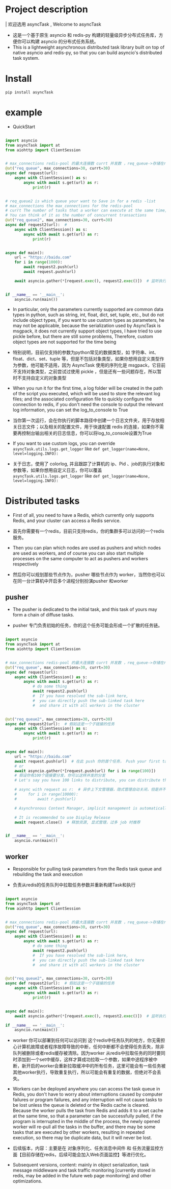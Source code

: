 # Project description

| 欢迎选用 asyncTask , Welcome to asyncTask

- 这是一个基于原生 asyncio 和 redis-py 构建的轻量级异步分布式任务库，方便你可以构建 asyncio 的分布式任务系统。
- This is a lightweight asynchronous distributed task library built on top of native asyncio and redis-py, so that you
  can build asyncio's distributed task system.

# Install

~~~
pip install asyncTask
~~~

# example

- QuickStart

~~~python

import asyncio
from asyncTask import at
from aiohttp import ClientSession


# max_connections redis-pool 的最大连接数 currt 并发数 ，req_queue->存储在redis上的任务队列
@at("req_queue", max_connections=30, currt=30)
async def request(url):
    async with ClientSession() as s:
        async with await s.get(url) as r:
            print(r)


# req_queue2 is which queue your want to Save in for a redis -list
# max_connections the max_connections for the redis-pool
# currt The number of tasks that a worker can execute at the same time,
# You can think of it as the number of concurrent transactions
@at("req_queue2", max_connections=30, currt=30)
async def request2(url):  # 
    async with ClientSession() as s:
        async with await s.get(url) as r:
            print(r)


async def main():
    url = "https://baidu.com"
    for i in range(1000):
        await request2.push(url)
        await request.push(url)

    await asyncio.gather(*[request.exec(), request2.exec()])  # 监听执行,worker 从redis 的对应 queue 中拉取任务进行载入,阻塞


if __name__ == '__main__':
    asyncio.run(main())
~~~

- In particular, only the parameters currently supported are common data types in python, such as string, int, float,
  dict, set, tuple, etc., but do not include object types, if you want to use custom types as parameters, he may not be
  applicable, because the serialization used by AsyncTask is msgpack, it does not currently support object types, I have
  tried to use pickle before, but there are still some problems, Therefore, custom object types are not supported for
  the time being


- 特别说明，目前仅支持的参数为python常见的数据类型，如 字符串、int、float、dict、set、tuple 等，但是不包括对象类型，如果你想用自定义类型作为参数，他可能不适用，因为 AsyncTask 使用的序列化是
  msgpack，它目前不支持对象类型，之前尝试过使用 pickle ，但是还有一些问题存在，所以暂时不支持自定义的对象类型


- When you run it for the first time, a log folder will be created in the path of the script you executed, which will be
  used to store the relevant log files; and the associated configuration file to quickly configure the connection to
  redis, if you don't need the console to output the relevant log information, you can set the log_to_console to True


- 当你第一次运行，会在你执行的脚本路径中创建一个日志文件夹，用于存放相关日志文件；以及相关的配置文件，用于快速配置 redis 的连接，如果你不需要再控制台输出相关的日志信息，你可以将log_to_console设置为True


- If you want to use custom logs, you can override `asyncTask.utils.logs.get_logger`
  like `def get_logger(name=None, level=logging.INFO):`


- 关于日志，使用了 colorlog, 并且跟踪了计算机的 ip、Pid 、job的执行对象和参数等，如果你想用自定义日志，你可以覆盖 `asyncTask.utils.logs.get_logger`
  like `def get_logger(name=None, level=logging.INFO):`

# Distributed tasks

- First of all, you need to have a Redis, which currently only supports Redis, and your cluster can access a Redis
  service.


- 首先你需要有一个redis，目前只支持redis，你的集群多可以访问的一个redis 服务。


- Then you can plan which nodes are used as pushers and which nodes are used as workers, and of course you can also
  start multiple processes on the same computer to act as pushers and workers respectively


- 然后你可以规划那些节点作为，pusher 哪些节点作为 worker，当然你也可以在同一台计算机中开启多个进程分别扮演pusher 和worker

## pusher

- The pusher is dedicated to the initial task, and this task of yours may form a chain of diffuse tasks.


- pusher 专门负责初始的任务，你的这个任务可能会形成一个扩散的任务链。

~~~python

import asyncio
from asyncTask import at
from aiohttp import ClientSession


# max_connections redis-pool 的最大连接数 currt 并发数 ，req_queue->存储在redis上的任务队列
@at("req_queue", max_connections=30, currt=30)
async def request(url):
    async with ClientSession() as s:
        async with await s.get(url) as r:
            # do some thing
            await request2.push(url)
            #  If you have resolved the sub-link here, 
            #  you can directly push the sub-linked task here 
            #  and share it with all workers in the cluster


@at("req_queue2", max_connections=30, currt=30)
async def request2(url):  # 假如这是一个子链接的任务
    async with ClientSession() as s:
        async with await s.get(url) as r:
            print(r)


async def main():
    url = "https://baidu.com"
    await request.push(url)  # 在此 push 你的首个任务， Push your first task
    # or
    await asyncio.gather(*[request.push(url) for i in range(100)])
    # 假设你有100个链接要分发，你可以这样并发的分发
    # Let's say you have 100 links to distribute, you can distribute them concurrently

    # async with request as r:  # 异步上下文管理器，隐式管理自动关闭，但是并不推荐
    #     for i in range(10000):
    #         await r.push(url)

    # Asynchronous Context Manager, implicit management is automatically turned off, but not recommended

    # It is recommended to use Display Release
    await request.close()  # 释放资源, 显式管理，过多 job 时推荐


if __name__ == '__main__':
    asyncio.run(main())
~~~

## worker

- Responsible for pulling task parameters from the Redis task queue and rebuilding the task and execution


- 负责从redis的任务队列中拉取任务参数并重新构建Task和执行

~~~python

import asyncio
from asyncTask import at
from aiohttp import ClientSession


# max_connections redis-pool 的最大连接数 currt 并发数 ，req_queue->存储在redis上的任务队列
@at("req_queue", max_connections=30, currt=30)
async def request(url):
    async with ClientSession() as s:
        async with await s.get(url) as r:
            # do some thing
            await request2.push(url)
            #  If you have resolved the sub-link here, 
            #  you can directly push the sub-linked task here 
            #  and share it with all workers in the cluster


@at("req_queue2", max_connections=30, currt=30)
async def request2(url):  # 假如这是一个子链接的任务
    async with ClientSession() as s:
        async with await s.get(url) as r:
            print(r)


async def main():
    await asyncio.gather(*[request.exec(), request2.exec()])  # 监听执行|Listen to execution

if __name__ == '__main__':
    asyncio.run(main())
~~~

- worker 你可以部署到任何可以访问到 这个redis中任务队列的地方，你无需担心计算机故障或者程序故障导致的中断，任何中断都不会使得任务丢失，除非队列被删除或者redis缓存被清除。因为worker 从redis中拉取任务的同时要同时添加到一个set中缓存，这样才算成功拉取一个参数，如果中途程序被中断，新开启的worker会重新拉取缓冲中的所有任务，这里可能会有一些任务被其他worker执行，导致重复执行，所以可能会有重复的数据，但绝对不会丢失。 


- Workers can be deployed anywhere you can access the task queue in Redis, you don't have to worry about interruptions caused by computer failures or program failures, and any interruption will not cause tasks to be lost unless the queue is deleted or the Redis cache is cleared. Because the worker pulls the task from Redis and adds it to a set cache at the same time, so that a parameter can be successfully pulled, if the program is interrupted in the middle of the process, the newly opened worker will re-pull all the tasks in the buffer, and there may be some tasks that are executed by other workers, resulting in repeated execution, so there may be duplicate data, but it will never be lost. 


- 后续版本，内容：主要是在 对象序列化、任务消息中间件 和 任务流量监控方面【目前存储在redis，后续可能会加入Web页面监控】等进行优化。


- Subsequent versions, content: mainly in object serialization, task message middleware and task traffic monitoring [currently stored in redis, may be added in the future web page monitoring] and other optimizations.